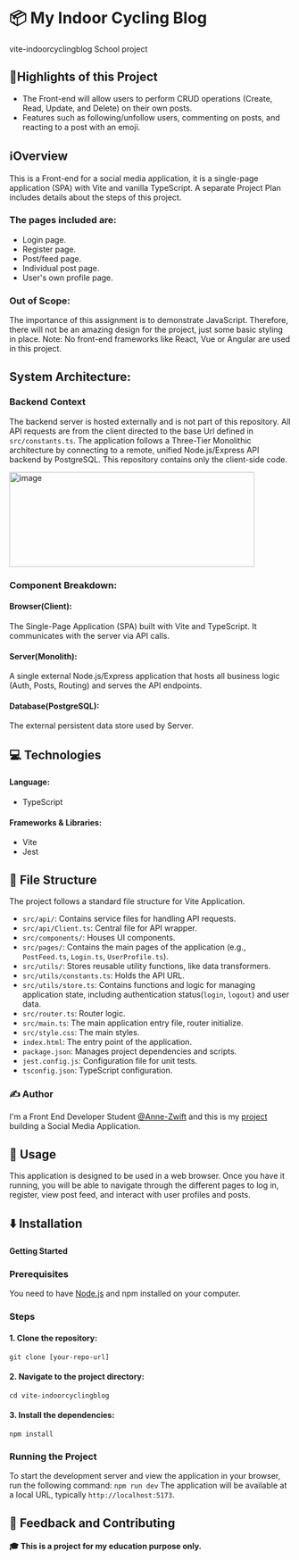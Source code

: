 # 📦 My Indoor Cycling Blog
vite-indoorcyclingblog
School project

## 🌟Highlights of this Project
- The Front-end will allow users to perform CRUD operations (Create, Read, Update, and Delete) on their own posts.
- Features such as following/unfollow users, commenting on posts, and reacting to a post with an emoji.

## ℹ️Overview
This is a Front-end for a social media application, it is a single-page application (SPA) with Vite and vanilla TypeScript.
A separate Project Plan includes details about the steps of this project.
### The pages included are:

- Login page.
- Register page.
- Post/feed page.
- Individual post page.
- User's own profile page.

### Out of Scope:
The importance of this assignment is to demonstrate JavaScript. Therefore, there will not be an amazing design for the project, just some basic styling in place.
Note: No front-end frameworks like React, Vue or Angular are used in this project.

## System Architecture:
### Backend Context
The backend server is hosted externally and is not part of this repository. All API requests are from the client directed to the base Url defined in `src/constants.ts`.
The application follows a Three-Tier Monolithic architecture by connecting to a remote, unified Node.js/Express API backend by PostgreSQL. This repository contains only the client-side code.

<img width="439" height="170" alt="image" src="https://github.com/user-attachments/assets/3a50e262-c7a9-4f97-8a10-043241172906" />

### Component Breakdown:
#### Browser(Client): 
The Single-Page Application (SPA) built with Vite and TypeScript. It communicates with the server via API calls.
#### Server(Monolith): 
A single external Node.js/Express application that hosts all business logic (Auth, Posts, Routing) and serves the API endpoints.
#### Database(PostgreSQL): 
The external persistent data store used by Server.

## 💻 Technologies
#### Language: 
- TypeScript
#### Frameworks & Libraries:
- Vite
- Jest

## 📂 File Structure
The project follows a standard file structure for Vite Application.

* `src/api/`: Contains service files for handling API requests.
* `src/api/Client.ts`: Central file for API wrapper.
* `src/components/`: Houses UI components.
* `src/pages/`: Contains the main pages of the application (e.g., `PostFeed.ts`, `Login.ts`, `UserProfile.ts`).
* `src/utils/`: Stores reusable utility functions, like data transformers.
* `src/utils/constants.ts`: Holds the API URL.
* `src/utils/store.ts`: Contains functions and logic for managing application state, including authentication status(`login`, `logout`) and user data.
* `src/router.ts`: Router logic.
* `src/main.ts`: The main application entry file, router initialize.
* `src/style.css`: The main styles.
* `index.html`: The entry point of the application.
* `package.json`: Manages project dependencies and scripts.
* `jest.config.js`: Configuration file for unit tests.
* `tsconfig.json`: TypeScript configuration.

### ✍️ Author
I'm a Front End Developer Student [@Anne-Zwift](https://github.com/Anne-Zwift/) and this is my [project](https://github.com/Anne-Zwift/vite-indoorcyclingblog/) building a Social Media Application.

## 🚀 Usage
This application is designed to be used in a web browser. Once you have it running, you will be able to navigate through the different pages to log in, register, view post feed, and interact with user profiles and posts.

## ⬇️ Installation
#### Getting Started
### Prerequisites
You need to have [Node.js](https://nodejs.org) and npm installed on your computer.
### Steps
#### 1. Clone the repository:
`git clone [your-repo-url]`
#### 2. Navigate to the project directory:
`cd vite-indoorcyclingblog`
#### 3. Install the dependencies:
`npm install`

### Running the Project
To start the development server and view the application in your browser, run the following command:
`npm run dev`
The application will be available at a local URL, typically `http://localhost:5173`.

## 💭 Feedback and Contributing
#### 🎓 This is a project for my education purpose only.


